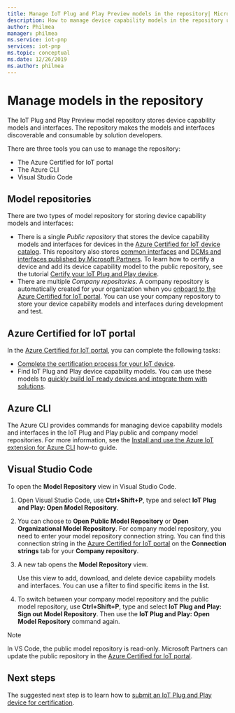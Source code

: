 ```yaml
---
title: Manage IoT Plug and Play Preview models in the repository| Microsoft Docs'
description: How to manage device capability models in the repository using the Azure Certified for IoT portal, the Azure CLI, and Visual Studio code.
author: Philmea
manager: philmea
ms.service: iot-pnp
services: iot-pnp
ms.topic: conceptual
ms.date: 12/26/2019
ms.author: philmea
---
```


# Manage models in the repository

The IoT Plug and Play Preview model repository stores device capability models and interfaces. The repository makes the models and interfaces discoverable and consumable by solution developers.

There are three tools you can use to manage the repository:

- The Azure Certified for IoT portal
- The Azure CLI
- Visual Studio Code

## Model repositories

There are two types of model repository for storing device capability models and interfaces:

- There is a single _Public repository_ that stores the device capability models and interfaces for devices in the [Azure Certified for IoT device catalog](https://aka.ms/iotdevcat). This repository also stores [common interfaces](./concepts-common-interfaces.md) and [DCMs and interfaces published by Microsoft Partners](./howto-onboard-portal.md). To learn how to certify a device and add its device capability model to the public repository, see the tutorial [Certify your IoT Plug and Play device](./tutorial-certification-test.md).
- There are multiple _Company repositories_. A company repository is automatically created for your organization when you [onboard to the Azure Certified for IoT portal](./howto-onboard-portal.md). You can use your company repository to store your device capability models and interfaces during development and test.

## Azure Certified for IoT portal

In the [Azure Certified for IoT portal](https://preview.catalog.azureiotsolutions.com), you can complete the following tasks:

- [Complete the certification process for your IoT device](./tutorial-certification-test.md).
- Find IoT Plug and Play device capability models. You can use these models to [quickly build IoT ready devices and integrate them with solutions](./quickstart-connect-pnp-device-solution-node.md).

## Azure CLI

The Azure CLI provides commands for managing device capability models and interfaces in the IoT Plug and Play public and company model repositories. For more information, see the [Install and use the Azure IoT extension for Azure CLI](./howto-install-pnp-cli.md) how-to guide.

## Visual Studio Code

To open the **Model Repository** view in Visual Studio Code.

1. Open Visual Studio Code, use **Ctrl+Shift+P**, type and select **IoT Plug and Play: Open Model Repository**.

1. You can choose to **Open Public Model Repository** or **Open Organizational Model Repository**. For company model repository, you need to enter your model repository connection string. You can find this connection string in the [Azure Certified for IoT portal](https://preview.catalog.azureiotsolutions.com) on the **Connection strings** tab for your **Company repository**.

1. A new tab opens the **Model Repository** view.

    Use this view to add, download, and delete device capability models and interfaces. You can use a filter to find specific items in the list.

1. To switch between your company model repository and the public model repository, use **Ctrl+Shift+P**, type and select **IoT Plug and Play: Sign out Model Repository**. Then use the **IoT Plug and Play: Open Model Repository** command again.

> [!NOTE]
> In VS Code, the public model repository is read-only. Microsoft Partners can update the public repository in the [Azure Certified for IoT portal](https://preview.catalog.azureiotsolutions.com).

## Next steps

The suggested next step is to learn how to [submit an IoT Plug and Play device for certification](tutorial-certification-test.md).
